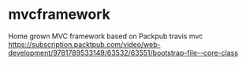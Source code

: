 # mvcframework
Home grown MVC framework based on Packpub travis mvc
https://subscription.packtpub.com/video/web-development/9781789533149/63532/63551/bootstrap-file--core-class
